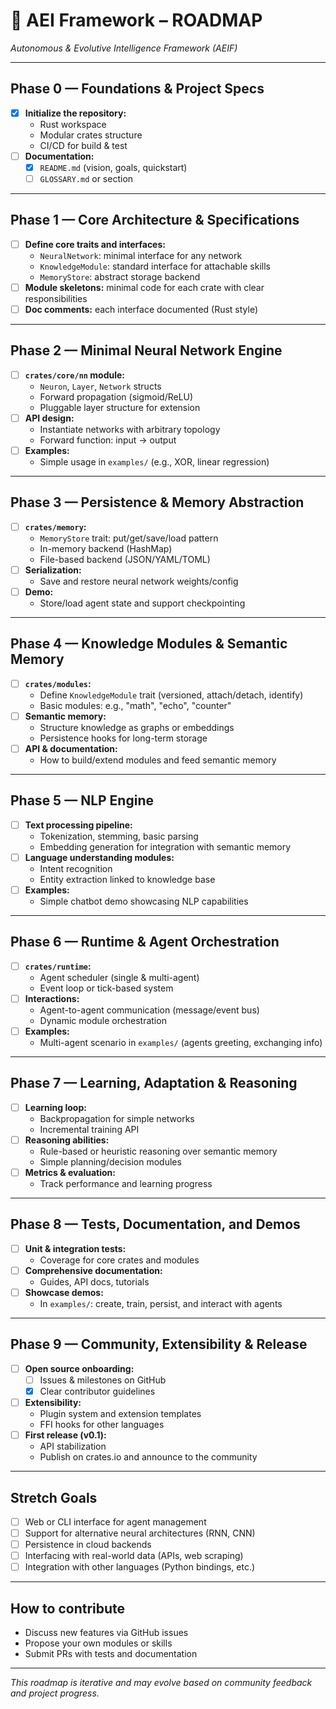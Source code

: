 # 🚀 AEI Framework – ROADMAP

_Autonomous & Evolutive Intelligence Framework (AEIF)_

---

## Phase 0 — Foundations & Project Specs

- [x] **Initialize the repository:**
  - Rust workspace
  - Modular crates structure
  - CI/CD for build & test
- [ ] **Documentation:**
  - [x] `README.md` (vision, goals, quickstart)
  - [ ] `GLOSSARY.md` or section

---

## Phase 1 — Core Architecture & Specifications

- [ ] **Define core traits and interfaces:**
  - `NeuralNetwork`: minimal interface for any network
  - `KnowledgeModule`: standard interface for attachable skills
  - `MemoryStore`: abstract storage backend
- [ ] **Module skeletons:** minimal code for each crate with clear responsibilities
- [ ] **Doc comments:** each interface documented (Rust style)

---

## Phase 2 — Minimal Neural Network Engine

- [ ] **`crates/core/nn` module:**
  - `Neuron`, `Layer`, `Network` structs
  - Forward propagation (sigmoid/ReLU)
  - Pluggable layer structure for extension
- [ ] **API design:**
  - Instantiate networks with arbitrary topology
  - Forward function: input → output
- [ ] **Examples:**
  - Simple usage in `examples/` (e.g., XOR, linear regression)

---

## Phase 3 — Persistence & Memory Abstraction

- [ ] **`crates/memory`:**
  - `MemoryStore` trait: put/get/save/load pattern
  - In-memory backend (HashMap)
  - File-based backend (JSON/YAML/TOML)
- [ ] **Serialization:**
  - Save and restore neural network weights/config
- [ ] **Demo:**
  - Store/load agent state and support checkpointing

---

## Phase 4 — Knowledge Modules & Semantic Memory

- [ ] **`crates/modules`:**
  - Define `KnowledgeModule` trait (versioned, attach/detach, identify)
  - Basic modules: e.g., "math", "echo", "counter"
- [ ] **Semantic memory:**
  - Structure knowledge as graphs or embeddings
  - Persistence hooks for long-term storage
- [ ] **API & documentation:**
  - How to build/extend modules and feed semantic memory

---

## Phase 5 — NLP Engine

- [ ] **Text processing pipeline:**
  - Tokenization, stemming, basic parsing
  - Embedding generation for integration with semantic memory
- [ ] **Language understanding modules:**
  - Intent recognition
  - Entity extraction linked to knowledge base
- [ ] **Examples:**
  - Simple chatbot demo showcasing NLP capabilities

---

## Phase 6 — Runtime & Agent Orchestration

- [ ] **`crates/runtime`:**
  - Agent scheduler (single & multi-agent)
  - Event loop or tick-based system
- [ ] **Interactions:**
  - Agent-to-agent communication (message/event bus)
  - Dynamic module orchestration
- [ ] **Examples:**
  - Multi-agent scenario in `examples/` (agents greeting, exchanging info)

---

## Phase 7 — Learning, Adaptation & Reasoning

- [ ] **Learning loop:**
  - Backpropagation for simple networks
  - Incremental training API
- [ ] **Reasoning abilities:**
  - Rule-based or heuristic reasoning over semantic memory
  - Simple planning/decision modules
- [ ] **Metrics & evaluation:**
  - Track performance and learning progress

---

## Phase 8 — Tests, Documentation, and Demos

- [ ] **Unit & integration tests:**
  - Coverage for core crates and modules
- [ ] **Comprehensive documentation:**
  - Guides, API docs, tutorials
- [ ] **Showcase demos:**
  - In `examples/`: create, train, persist, and interact with agents

---

## Phase 9 — Community, Extensibility & Release

- [ ] **Open source onboarding:**
  - [ ] Issues & milestones on GitHub
  - [x] Clear contributor guidelines
- [ ] **Extensibility:**
  - Plugin system and extension templates
  - FFI hooks for other languages
- [ ] **First release (v0.1):**
  - API stabilization
  - Publish on crates.io and announce to the community

---

## Stretch Goals

- [ ] Web or CLI interface for agent management
- [ ] Support for alternative neural architectures (RNN, CNN)
- [ ] Persistence in cloud backends
- [ ] Interfacing with real-world data (APIs, web scraping)
- [ ] Integration with other languages (Python bindings, etc.)

---

## How to contribute

- Discuss new features via GitHub issues
- Propose your own modules or skills
- Submit PRs with tests and documentation

---

*This roadmap is iterative and may evolve based on community feedback and project progress.*

